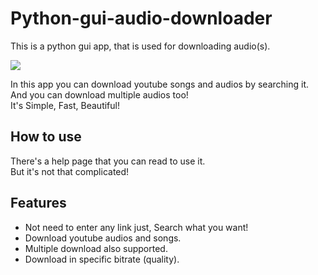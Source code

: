 # Python-gui-audio-downloader
This is a python gui app, that is used for downloading audio(s).

![](https://img.shields.io/badge/Release-v1.0.1-greeny.svg)

In this app you can download youtube songs and audios by searching it.
And you can download multiple audios too!<br>
It's Simple, Fast, Beautiful!

## How to use
There's a help page that you can read to use it.<br>
But it's not that complicated!

## Features
- Not need to enter any link just, Search what you want!
- Download youtube audios and songs.
- Multiple download also supported.
- Download in specific bitrate (quality).
